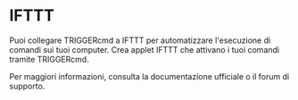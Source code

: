 # IFTTT

Puoi collegare TRIGGERcmd a IFTTT per automatizzare l'esecuzione di comandi sui tuoi computer. Crea applet IFTTT che attivano i tuoi comandi tramite TRIGGERcmd.

Per maggiori informazioni, consulta la documentazione ufficiale o il forum di supporto.
